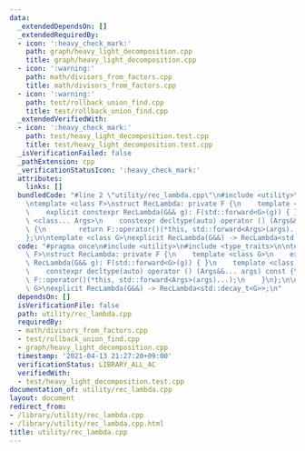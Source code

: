 ```yaml
---
data:
  _extendedDependsOn: []
  _extendedRequiredBy:
  - icon: ':heavy_check_mark:'
    path: graph/heavy_light_decomposition.cpp
    title: graph/heavy_light_decomposition.cpp
  - icon: ':warning:'
    path: math/divisors_from_factors.cpp
    title: math/divisors_from_factors.cpp
  - icon: ':warning:'
    path: test/rollback_union_find.cpp
    title: test/rollback_union_find.cpp
  _extendedVerifiedWith:
  - icon: ':heavy_check_mark:'
    path: test/heavy_light_decomposition.test.cpp
    title: test/heavy_light_decomposition.test.cpp
  _isVerificationFailed: false
  _pathExtension: cpp
  _verificationStatusIcon: ':heavy_check_mark:'
  attributes:
    links: []
  bundledCode: "#line 2 \"utility/rec_lambda.cpp\"\n#include <utility>\n#include <type_traits>\n\
    \ntemplate <class F>\nstruct RecLambda: private F {\n    template <class G>\n\
    \    explicit constexpr RecLambda(G&& g): F(std::forward<G>(g)) { }\n    template\
    \ <class... Args>\n    constexpr decltype(auto) operator () (Args&&... args) const\
    \ {\n        return F::operator()(*this, std::forward<Args>(args)...);\n    }\n\
    };\n\ntemplate <class G>\nexplicit RecLambda(G&&) -> RecLambda<std::decay_t<G>>;\n"
  code: "#pragma once\n#include <utility>\n#include <type_traits>\n\ntemplate <class\
    \ F>\nstruct RecLambda: private F {\n    template <class G>\n    explicit constexpr\
    \ RecLambda(G&& g): F(std::forward<G>(g)) { }\n    template <class... Args>\n\
    \    constexpr decltype(auto) operator () (Args&&... args) const {\n        return\
    \ F::operator()(*this, std::forward<Args>(args)...);\n    }\n};\n\ntemplate <class\
    \ G>\nexplicit RecLambda(G&&) -> RecLambda<std::decay_t<G>>;\n"
  dependsOn: []
  isVerificationFile: false
  path: utility/rec_lambda.cpp
  requiredBy:
  - math/divisors_from_factors.cpp
  - test/rollback_union_find.cpp
  - graph/heavy_light_decomposition.cpp
  timestamp: '2021-04-13 21:27:20+09:00'
  verificationStatus: LIBRARY_ALL_AC
  verifiedWith:
  - test/heavy_light_decomposition.test.cpp
documentation_of: utility/rec_lambda.cpp
layout: document
redirect_from:
- /library/utility/rec_lambda.cpp
- /library/utility/rec_lambda.cpp.html
title: utility/rec_lambda.cpp
---
```

